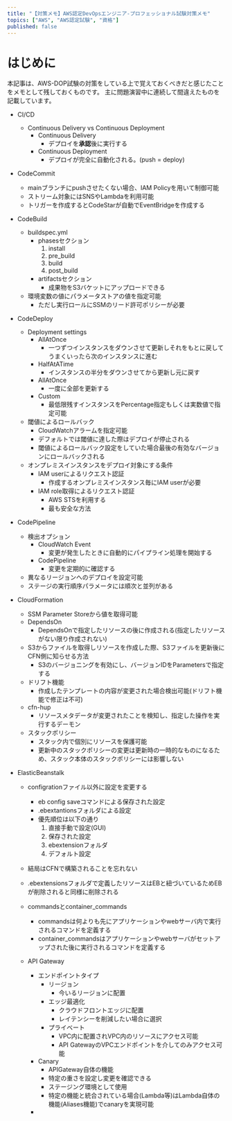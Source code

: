 ```yaml
---
title: "【対策メモ】AWS認定DevOpsエンジニア-プロフェッショナル試験対策メモ"
topics: ["AWS", "AWS認定試験", "資格"]
published: false
---
```


# はじめに

本記事は、AWS-DOP試験の対策をしている上で覚えておくべきだと感じたことをメモとして残しておくものです。
主に問題演習中に連続して間違えたものを記載しています。

- CI/CD
  - Continuous Delivery vs Continuous Deployment
    - Continuous Delivery
      - デプロイを**承認**後に実行する
    - Continuous Deployment
      - デプロイが完全に自動化される。(push = deploy)

- CodeCommit
  - mainブランチにpushさせたくない場合、IAM Policyを用いて制御可能
  - ストリーム対象にはSNSやLambdaを利用可能
  - トリガーを作成するとCodeStarが自動でEventBridgeを作成する

- CodeBuild
  - buildspec.yml
    - phasesセクション
      1. install
      2. pre_build
      3. build
      4. post_build
    - artifactsセクション
      - 成果物をS3バケットにアップロードできる
  - 環境変数の値にパラメータストアの値を指定可能
    - ただし実行ロールにSSMのリード許可ポリシーが必要

- CodeDeploy
  - Deployment settings
    - AllAtOnce
      - 一つずつインスタンスをダウンさせて更新しそれをもとに戻してうまくいったら次のインスタンスに進む
    - HalfAtATime
      - インスタンスの半分をダウンさせてから更新し元に戻す
    - AllAtOnce
      - 一度に全部を更新する
    - Custom
      - 最低限残すインスタンスをPercentage指定もしくは実数値で指定可能
  - 閾値によるロールバック
    - CloudWatchアラームを指定可能
    - デフォルトでは閾値に達した際はデプロイが停止される
    - 閾値によるロールバック設定をしていた場合最後の有効なバージョンにロールバックされる
  - オンプレミスインスタンスをデプロイ対象にする条件
    - IAM userによるリクエスト認証
      - 作成するオンプレミスインスタンス毎にIAM userが必要
    - IAM role取得によるリクエスト認証
      - AWS STSを利用する
      - 最も安全な方法

- CodePipeline
  - 検出オプション
    - CloudWatch Event
      - 変更が発生したときに自動的にパイプライン処理を開始する
    - CodePipeline
      - 変更を定期的に確認する
  - 異なるリージョンへのデプロイを設定可能
  - ステージの実行順序パラメータには順次と並列がある

- CloudFormation
  - SSM Parameter Storeから値を取得可能
  - DependsOn
    - DependsOnで指定したリソースの後に作成される(指定したリソースがない限り作成されない)
  - S3からファイルを取得しリソースを作成した際、S3ファイルを更新後にCFN側に知らせる方法
    - S3のバージョニングを有効にし、バージョンIDをParametersで指定する
  - ドリフト機能
    - 作成したテンプレートの内容が変更された場合検出可能(ドリフト機能で修正は不可)
  - cfn-hup
    - リソースメタデータが変更されたことを検知し、指定した操作を実行するデーモン
  - スタックポリシー
    - スタック内で個別にリソースを保護可能
    - 更新中のスタックポリシーの変更は更新時の一時的なものになるため、スタック本体のスタックポリシーには影響しない

- ElasticBeanstalk
  - configrationファイル以外に設定を変更する
    - eb config saveコマンドによる保存された設定
    - .ebextantionsフォルダによる設定
    - 優先順位は以下の通り
       1. 直接手動で設定(GUI)
       2. 保存された設定
       3. ebextensionフォルダ
       4. デフォルト設定
  - 結局はCFNで構築されることを忘れない
  - .ebextensionsフォルダで定義したリソースはEBと紐づいているためEBが削除されると同様に削除される
  - commandsとcontainer_commands
    - commandsは何よりも先にアプリケーションやwebサーバ内で実行されるコマンドを定義する
    - container_commandsはアプリケーションやwebサーバがセットアップされた後に実行されるコマンドを定義する
  
  - API Gateway
    - エンドポイントタイプ
      - リージョン
        - 今いるリージョンに配置
      - エッジ最適化
        - クラウドフロントエッジに配置
        - レイテンシーを削減したい場合に選択
      - プライベート
        - VPC内に配置されVPC内のリソースにアクセス可能
        - API GatewayのVPCエンドポイントを介してのみアクセス可能
    - Canary
      - APIGateway自体の機能
      - 特定の重さを設定し変更を確認できる
      - ステージング環境として使用
      - 特定の機能と統合されている場合(Lambda等)はLambda自体の機能(Aliases機能)でcanaryを実現可能
    - 
